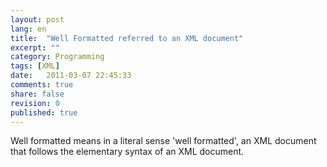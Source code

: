 ```yaml
---
layout: post
lang: en
title:  "Well Formatted referred to an XML document"
excerpt: ""
category: Programming
tags: [XML]
date:   2011-03-07 22:45:33
comments: true
share: false
revision: 0
published: true
---
```


Well formatted means in a literal sense 'well formatted', an XML document that follows the elementary syntax of an XML document.
